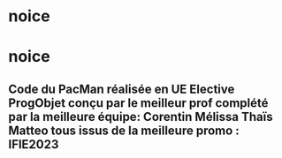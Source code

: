 # noice
<h1>noice</h1>
<h2>Code du PacMan réalisée en UE Elective ProgObjet
conçu par le meilleur prof
complété par la meilleure équipe:
Corentin 
Mélissa
Thaïs 
Matteo
tous issus de la meilleure promo : IFIE2023</h2>
